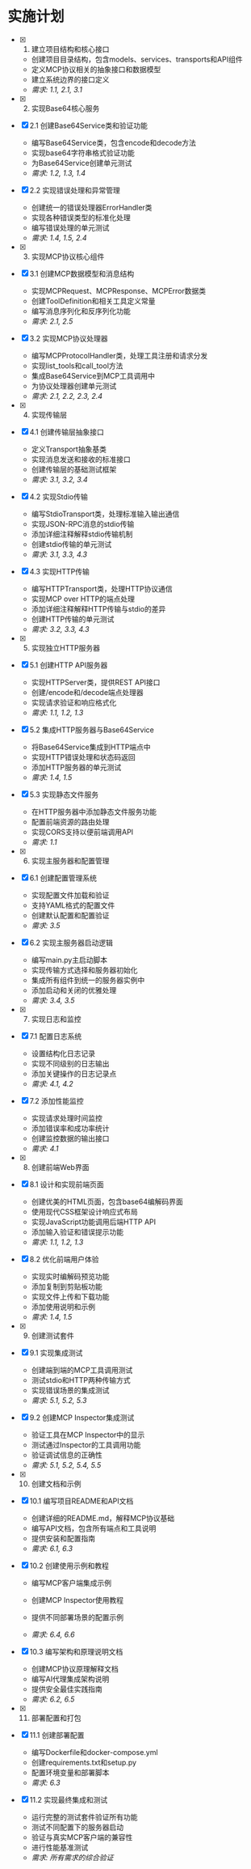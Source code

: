 # 实施计划

- [x] 1. 建立项目结构和核心接口
  - 创建项目目录结构，包含models、services、transports和API组件
  - 定义MCP协议相关的抽象接口和数据模型
  - 建立系统边界的接口定义
  - _需求: 1.1, 2.1, 3.1_

- [x] 2. 实现Base64核心服务
- [x] 2.1 创建Base64Service类和验证功能
  - 编写Base64Service类，包含encode和decode方法
  - 实现base64字符串格式验证功能
  - 为Base64Service创建单元测试
  - _需求: 1.2, 1.3, 1.4_

- [x] 2.2 实现错误处理和异常管理
  - 创建统一的错误处理器ErrorHandler类
  - 实现各种错误类型的标准化处理
  - 编写错误处理的单元测试
  - _需求: 1.4, 1.5, 2.4_

- [x] 3. 实现MCP协议核心组件
- [x] 3.1 创建MCP数据模型和消息结构
  - 实现MCPRequest、MCPResponse、MCPError数据类
  - 创建ToolDefinition和相关工具定义常量
  - 编写消息序列化和反序列化功能
  - _需求: 2.1, 2.5_

- [x] 3.2 实现MCP协议处理器
  - 编写MCPProtocolHandler类，处理工具注册和请求分发
  - 实现list_tools和call_tool方法
  - 集成Base64Service到MCP工具调用中
  - 为协议处理器创建单元测试
  - _需求: 2.1, 2.2, 2.3, 2.4_

- [x] 4. 实现传输层




- [x] 4.1 创建传输层抽象接口
  - 定义Transport抽象基类
  - 实现消息发送和接收的标准接口
  - 创建传输层的基础测试框架
  - _需求: 3.1, 3.2, 3.4_

- [x] 4.2 实现Stdio传输
  - 编写StdioTransport类，处理标准输入输出通信
  - 实现JSON-RPC消息的stdio传输
  - 添加详细注释解释stdio传输机制
  - 创建stdio传输的单元测试
  - _需求: 3.1, 3.3, 4.3_

- [x] 4.3 实现HTTP传输


  - 编写HTTPTransport类，处理HTTP协议通信
  - 实现MCP over HTTP的端点处理
  - 添加详细注释解释HTTP传输与stdio的差异
  - 创建HTTP传输的单元测试
  - _需求: 3.2, 3.3, 4.3_

- [x] 5. 实现独立HTTP服务器





- [x] 5.1 创建HTTP API服务器



  - 实现HTTPServer类，提供REST API接口
  - 创建/encode和/decode端点处理器
  - 实现请求验证和响应格式化
  - _需求: 1.1, 1.2, 1.3_

- [x] 5.2 集成HTTP服务器与Base64Service


  - 将Base64Service集成到HTTP端点中
  - 实现HTTP错误处理和状态码返回
  - 添加HTTP服务器的单元测试
  - _需求: 1.4, 1.5_

- [x] 5.3 实现静态文件服务


  - 在HTTP服务器中添加静态文件服务功能
  - 配置前端资源的路由处理
  - 实现CORS支持以便前端调用API
  - _需求: 1.1_

- [x] 6. 实现主服务器和配置管理




- [x] 6.1 创建配置管理系统


  - 实现配置文件加载和验证
  - 支持YAML格式的配置文件
  - 创建默认配置和配置验证
  - _需求: 3.5_

- [x] 6.2 实现主服务器启动逻辑


  - 编写main.py主启动脚本
  - 实现传输方式选择和服务器初始化
  - 集成所有组件到统一的服务器实例中
  - 添加启动和关闭的优雅处理
  - _需求: 3.4, 3.5_

- [x] 7. 实现日志和监控





- [x] 7.1 配置日志系统


  - 设置结构化日志记录
  - 实现不同级别的日志输出
  - 添加关键操作的日志记录点
  - _需求: 4.1, 4.2_

- [x] 7.2 添加性能监控


  - 实现请求处理时间监控
  - 添加错误率和成功率统计
  - 创建监控数据的输出接口
  - _需求: 4.1_

- [x] 8. 创建前端Web界面




- [x] 8.1 设计和实现前端页面


  - 创建优美的HTML页面，包含base64编解码界面
  - 使用现代CSS框架设计响应式布局
  - 实现JavaScript功能调用后端HTTP API
  - 添加输入验证和错误提示功能
  - _需求: 1.1, 1.2, 1.3_

- [x] 8.2 优化前端用户体验


  - 实现实时编解码预览功能
  - 添加复制到剪贴板功能
  - 实现文件上传和下载功能
  - 添加使用说明和示例
  - _需求: 1.4, 1.5_

- [x] 9. 创建测试套件





- [x] 9.1 实现集成测试


  - 创建端到端的MCP工具调用测试
  - 测试stdio和HTTP两种传输方式
  - 实现错误场景的集成测试
  - _需求: 5.1, 5.2, 5.3_

- [x] 9.2 创建MCP Inspector集成测试


  - 验证工具在MCP Inspector中的显示
  - 测试通过Inspector的工具调用功能
  - 验证调试信息的正确性
  - _需求: 5.1, 5.2, 5.4, 5.5_

- [x] 10. 创建文档和示例





- [x] 10.1 编写项目README和API文档


  - 创建详细的README.md，解释MCP协议基础
  - 编写API文档，包含所有端点和工具说明
  - 提供安装和配置指南
  - _需求: 6.1, 6.3_



- [x] 10.2 创建使用示例和教程

  - 编写MCP客户端集成示例
  - 创建MCP Inspector使用教程
  - 提供不同部署场景的配置示例

  - _需求: 6.4, 6.6_

- [x] 10.3 编写架构和原理说明文档

  - 创建MCP协议原理解释文档
  - 编写AI代理集成架构说明
  - 提供安全最佳实践指南
  - _需求: 6.2, 6.5_

- [x] 11. 部署配置和打包






- [x] 11.1 创建部署配置

  - 编写Dockerfile和docker-compose.yml
  - 创建requirements.txt和setup.py
  - 配置环境变量和部署脚本
  - _需求: 6.3_


- [x] 11.2 实现最终集成和测试


  - 运行完整的测试套件验证所有功能
  - 测试不同配置下的服务器启动
  - 验证与真实MCP客户端的兼容性
  - 进行性能基准测试
  - _需求: 所有需求的综合验证_